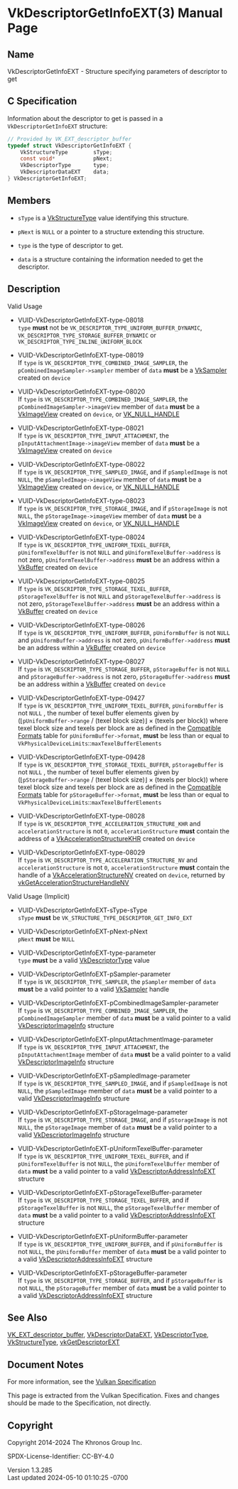 # VkDescriptorGetInfoEXT(3) Manual Page

## Name

VkDescriptorGetInfoEXT - Structure specifying parameters of descriptor
to get



## <a href="#_c_specification" class="anchor"></a>C Specification

Information about the descriptor to get is passed in a
`VkDescriptorGetInfoEXT` structure:

``` c
// Provided by VK_EXT_descriptor_buffer
typedef struct VkDescriptorGetInfoEXT {
    VkStructureType        sType;
    const void*            pNext;
    VkDescriptorType       type;
    VkDescriptorDataEXT    data;
} VkDescriptorGetInfoEXT;
```

## <a href="#_members" class="anchor"></a>Members

- `sType` is a [VkStructureType](https://registry.khronos.org/vulkan/specs/1.3-extensions/man/html/VkStructureType.html) value identifying
  this structure.

- `pNext` is `NULL` or a pointer to a structure extending this
  structure.

- `type` is the type of descriptor to get.

- `data` is a structure containing the information needed to get the
  descriptor.

## <a href="#_description" class="anchor"></a>Description

Valid Usage

- <a href="#VUID-VkDescriptorGetInfoEXT-type-08018"
  id="VUID-VkDescriptorGetInfoEXT-type-08018"></a>
  VUID-VkDescriptorGetInfoEXT-type-08018  
  `type` **must** not be `VK_DESCRIPTOR_TYPE_UNIFORM_BUFFER_DYNAMIC`,
  `VK_DESCRIPTOR_TYPE_STORAGE_BUFFER_DYNAMIC` or
  `VK_DESCRIPTOR_TYPE_INLINE_UNIFORM_BLOCK`

- <a href="#VUID-VkDescriptorGetInfoEXT-type-08019"
  id="VUID-VkDescriptorGetInfoEXT-type-08019"></a>
  VUID-VkDescriptorGetInfoEXT-type-08019  
  If `type` is `VK_DESCRIPTOR_TYPE_COMBINED_IMAGE_SAMPLER`, the
  `pCombinedImageSampler->sampler` member of `data` **must** be a
  [VkSampler](https://registry.khronos.org/vulkan/specs/1.3-extensions/man/html/VkSampler.html) created on `device`

- <a href="#VUID-VkDescriptorGetInfoEXT-type-08020"
  id="VUID-VkDescriptorGetInfoEXT-type-08020"></a>
  VUID-VkDescriptorGetInfoEXT-type-08020  
  If `type` is `VK_DESCRIPTOR_TYPE_COMBINED_IMAGE_SAMPLER`, the
  `pCombinedImageSampler->imageView` member of `data` **must** be a
  [VkImageView](https://registry.khronos.org/vulkan/specs/1.3-extensions/man/html/VkImageView.html) created on `device`, or
  [VK_NULL_HANDLE](https://registry.khronos.org/vulkan/specs/1.3-extensions/man/html/VK_NULL_HANDLE.html)

- <a href="#VUID-VkDescriptorGetInfoEXT-type-08021"
  id="VUID-VkDescriptorGetInfoEXT-type-08021"></a>
  VUID-VkDescriptorGetInfoEXT-type-08021  
  If `type` is `VK_DESCRIPTOR_TYPE_INPUT_ATTACHMENT`, the
  `pInputAttachmentImage->imageView` member of `data` **must** be a
  [VkImageView](https://registry.khronos.org/vulkan/specs/1.3-extensions/man/html/VkImageView.html) created on `device`

- <a href="#VUID-VkDescriptorGetInfoEXT-type-08022"
  id="VUID-VkDescriptorGetInfoEXT-type-08022"></a>
  VUID-VkDescriptorGetInfoEXT-type-08022  
  If `type` is `VK_DESCRIPTOR_TYPE_SAMPLED_IMAGE`, and if
  `pSampledImage` is not `NULL`, the `pSampledImage->imageView` member
  of `data` **must** be a [VkImageView](https://registry.khronos.org/vulkan/specs/1.3-extensions/man/html/VkImageView.html) created on
  `device`, or [VK_NULL_HANDLE](https://registry.khronos.org/vulkan/specs/1.3-extensions/man/html/VK_NULL_HANDLE.html)

- <a href="#VUID-VkDescriptorGetInfoEXT-type-08023"
  id="VUID-VkDescriptorGetInfoEXT-type-08023"></a>
  VUID-VkDescriptorGetInfoEXT-type-08023  
  If `type` is `VK_DESCRIPTOR_TYPE_STORAGE_IMAGE`, and if
  `pStorageImage` is not `NULL`, the `pStorageImage->imageView` member
  of `data` **must** be a [VkImageView](https://registry.khronos.org/vulkan/specs/1.3-extensions/man/html/VkImageView.html) created on
  `device`, or [VK_NULL_HANDLE](https://registry.khronos.org/vulkan/specs/1.3-extensions/man/html/VK_NULL_HANDLE.html)

- <a href="#VUID-VkDescriptorGetInfoEXT-type-08024"
  id="VUID-VkDescriptorGetInfoEXT-type-08024"></a>
  VUID-VkDescriptorGetInfoEXT-type-08024  
  If `type` is `VK_DESCRIPTOR_TYPE_UNIFORM_TEXEL_BUFFER`,
  `pUniformTexelBuffer` is not `NULL` and `pUniformTexelBuffer->address`
  is not zero, `pUniformTexelBuffer->address` **must** be an address
  within a [VkBuffer](https://registry.khronos.org/vulkan/specs/1.3-extensions/man/html/VkBuffer.html) created on `device`

- <a href="#VUID-VkDescriptorGetInfoEXT-type-08025"
  id="VUID-VkDescriptorGetInfoEXT-type-08025"></a>
  VUID-VkDescriptorGetInfoEXT-type-08025  
  If `type` is `VK_DESCRIPTOR_TYPE_STORAGE_TEXEL_BUFFER`,
  `pStorageTexelBuffer` is not `NULL` and `pStorageTexelBuffer->address`
  is not zero, `pStorageTexelBuffer->address` **must** be an address
  within a [VkBuffer](https://registry.khronos.org/vulkan/specs/1.3-extensions/man/html/VkBuffer.html) created on `device`

- <a href="#VUID-VkDescriptorGetInfoEXT-type-08026"
  id="VUID-VkDescriptorGetInfoEXT-type-08026"></a>
  VUID-VkDescriptorGetInfoEXT-type-08026  
  If `type` is `VK_DESCRIPTOR_TYPE_UNIFORM_BUFFER`, `pUniformBuffer` is
  not `NULL` and `pUniformBuffer->address` is not zero,
  `pUniformBuffer->address` **must** be an address within a
  [VkBuffer](https://registry.khronos.org/vulkan/specs/1.3-extensions/man/html/VkBuffer.html) created on `device`

- <a href="#VUID-VkDescriptorGetInfoEXT-type-08027"
  id="VUID-VkDescriptorGetInfoEXT-type-08027"></a>
  VUID-VkDescriptorGetInfoEXT-type-08027  
  If `type` is `VK_DESCRIPTOR_TYPE_STORAGE_BUFFER`, `pStorageBuffer` is
  not `NULL` and `pStorageBuffer->address` is not zero,
  `pStorageBuffer->address` **must** be an address within a
  [VkBuffer](https://registry.khronos.org/vulkan/specs/1.3-extensions/man/html/VkBuffer.html) created on `device`

- <a href="#VUID-VkDescriptorGetInfoEXT-type-09427"
  id="VUID-VkDescriptorGetInfoEXT-type-09427"></a>
  VUID-VkDescriptorGetInfoEXT-type-09427  
  If `type` is `VK_DESCRIPTOR_TYPE_UNIFORM_TEXEL_BUFFER`,
  `pUniformBuffer` is not `NULL` , the number of texel buffer elements
  given by (⌊`pUniformBuffer->range` / (texel block size)⌋ × (texels per
  block)) where texel block size and texels per block are as defined in
  the <a
  href="https://registry.khronos.org/vulkan/specs/1.3-extensions/html/vkspec.html#formats-compatibility"
  target="_blank" rel="noopener">Compatible Formats</a> table for
  `pUniformBuffer->format`, **must** be less than or equal to
  `VkPhysicalDeviceLimits`::`maxTexelBufferElements`

- <a href="#VUID-VkDescriptorGetInfoEXT-type-09428"
  id="VUID-VkDescriptorGetInfoEXT-type-09428"></a>
  VUID-VkDescriptorGetInfoEXT-type-09428  
  If `type` is `VK_DESCRIPTOR_TYPE_STORAGE_TEXEL_BUFFER`,
  `pStorageBuffer` is not `NULL` , the number of texel buffer elements
  given by (⌊`pStorageBuffer->range` / (texel block size)⌋ × (texels per
  block)) where texel block size and texels per block are as defined in
  the <a
  href="https://registry.khronos.org/vulkan/specs/1.3-extensions/html/vkspec.html#formats-compatibility"
  target="_blank" rel="noopener">Compatible Formats</a> table for
  `pStorageBuffer->format`, **must** be less than or equal to
  `VkPhysicalDeviceLimits`::`maxTexelBufferElements`

- <a href="#VUID-VkDescriptorGetInfoEXT-type-08028"
  id="VUID-VkDescriptorGetInfoEXT-type-08028"></a>
  VUID-VkDescriptorGetInfoEXT-type-08028  
  If `type` is `VK_DESCRIPTOR_TYPE_ACCELERATION_STRUCTURE_KHR` and
  `accelerationStructure` is not `0`, `accelerationStructure` **must**
  contain the address of a
  [VkAccelerationStructureKHR](https://registry.khronos.org/vulkan/specs/1.3-extensions/man/html/VkAccelerationStructureKHR.html) created
  on `device`

- <a href="#VUID-VkDescriptorGetInfoEXT-type-08029"
  id="VUID-VkDescriptorGetInfoEXT-type-08029"></a>
  VUID-VkDescriptorGetInfoEXT-type-08029  
  If `type` is `VK_DESCRIPTOR_TYPE_ACCELERATION_STRUCTURE_NV` and
  `accelerationStructure` is not `0`, `accelerationStructure` **must**
  contain the handle of a
  [VkAccelerationStructureNV](https://registry.khronos.org/vulkan/specs/1.3-extensions/man/html/VkAccelerationStructureNV.html) created on
  `device`, returned by
  [vkGetAccelerationStructureHandleNV](https://registry.khronos.org/vulkan/specs/1.3-extensions/man/html/vkGetAccelerationStructureHandleNV.html)

Valid Usage (Implicit)

- <a href="#VUID-VkDescriptorGetInfoEXT-sType-sType"
  id="VUID-VkDescriptorGetInfoEXT-sType-sType"></a>
  VUID-VkDescriptorGetInfoEXT-sType-sType  
  `sType` **must** be `VK_STRUCTURE_TYPE_DESCRIPTOR_GET_INFO_EXT`

- <a href="#VUID-VkDescriptorGetInfoEXT-pNext-pNext"
  id="VUID-VkDescriptorGetInfoEXT-pNext-pNext"></a>
  VUID-VkDescriptorGetInfoEXT-pNext-pNext  
  `pNext` **must** be `NULL`

- <a href="#VUID-VkDescriptorGetInfoEXT-type-parameter"
  id="VUID-VkDescriptorGetInfoEXT-type-parameter"></a>
  VUID-VkDescriptorGetInfoEXT-type-parameter  
  `type` **must** be a valid [VkDescriptorType](https://registry.khronos.org/vulkan/specs/1.3-extensions/man/html/VkDescriptorType.html)
  value

- <a href="#VUID-VkDescriptorGetInfoEXT-pSampler-parameter"
  id="VUID-VkDescriptorGetInfoEXT-pSampler-parameter"></a>
  VUID-VkDescriptorGetInfoEXT-pSampler-parameter  
  If `type` is `VK_DESCRIPTOR_TYPE_SAMPLER`, the `pSampler` member of
  `data` **must** be a valid pointer to a valid
  [VkSampler](https://registry.khronos.org/vulkan/specs/1.3-extensions/man/html/VkSampler.html) handle

- <a href="#VUID-VkDescriptorGetInfoEXT-pCombinedImageSampler-parameter"
  id="VUID-VkDescriptorGetInfoEXT-pCombinedImageSampler-parameter"></a>
  VUID-VkDescriptorGetInfoEXT-pCombinedImageSampler-parameter  
  If `type` is `VK_DESCRIPTOR_TYPE_COMBINED_IMAGE_SAMPLER`, the
  `pCombinedImageSampler` member of `data` **must** be a valid pointer
  to a valid [VkDescriptorImageInfo](https://registry.khronos.org/vulkan/specs/1.3-extensions/man/html/VkDescriptorImageInfo.html)
  structure

- <a href="#VUID-VkDescriptorGetInfoEXT-pInputAttachmentImage-parameter"
  id="VUID-VkDescriptorGetInfoEXT-pInputAttachmentImage-parameter"></a>
  VUID-VkDescriptorGetInfoEXT-pInputAttachmentImage-parameter  
  If `type` is `VK_DESCRIPTOR_TYPE_INPUT_ATTACHMENT`, the
  `pInputAttachmentImage` member of `data` **must** be a valid pointer
  to a valid [VkDescriptorImageInfo](https://registry.khronos.org/vulkan/specs/1.3-extensions/man/html/VkDescriptorImageInfo.html)
  structure

- <a href="#VUID-VkDescriptorGetInfoEXT-pSampledImage-parameter"
  id="VUID-VkDescriptorGetInfoEXT-pSampledImage-parameter"></a>
  VUID-VkDescriptorGetInfoEXT-pSampledImage-parameter  
  If `type` is `VK_DESCRIPTOR_TYPE_SAMPLED_IMAGE`, and if
  `pSampledImage` is not `NULL`, the `pSampledImage` member of `data`
  **must** be a valid pointer to a valid
  [VkDescriptorImageInfo](https://registry.khronos.org/vulkan/specs/1.3-extensions/man/html/VkDescriptorImageInfo.html) structure

- <a href="#VUID-VkDescriptorGetInfoEXT-pStorageImage-parameter"
  id="VUID-VkDescriptorGetInfoEXT-pStorageImage-parameter"></a>
  VUID-VkDescriptorGetInfoEXT-pStorageImage-parameter  
  If `type` is `VK_DESCRIPTOR_TYPE_STORAGE_IMAGE`, and if
  `pStorageImage` is not `NULL`, the `pStorageImage` member of `data`
  **must** be a valid pointer to a valid
  [VkDescriptorImageInfo](https://registry.khronos.org/vulkan/specs/1.3-extensions/man/html/VkDescriptorImageInfo.html) structure

- <a href="#VUID-VkDescriptorGetInfoEXT-pUniformTexelBuffer-parameter"
  id="VUID-VkDescriptorGetInfoEXT-pUniformTexelBuffer-parameter"></a>
  VUID-VkDescriptorGetInfoEXT-pUniformTexelBuffer-parameter  
  If `type` is `VK_DESCRIPTOR_TYPE_UNIFORM_TEXEL_BUFFER`, and if
  `pUniformTexelBuffer` is not `NULL`, the `pUniformTexelBuffer` member
  of `data` **must** be a valid pointer to a valid
  [VkDescriptorAddressInfoEXT](https://registry.khronos.org/vulkan/specs/1.3-extensions/man/html/VkDescriptorAddressInfoEXT.html)
  structure

- <a href="#VUID-VkDescriptorGetInfoEXT-pStorageTexelBuffer-parameter"
  id="VUID-VkDescriptorGetInfoEXT-pStorageTexelBuffer-parameter"></a>
  VUID-VkDescriptorGetInfoEXT-pStorageTexelBuffer-parameter  
  If `type` is `VK_DESCRIPTOR_TYPE_STORAGE_TEXEL_BUFFER`, and if
  `pStorageTexelBuffer` is not `NULL`, the `pStorageTexelBuffer` member
  of `data` **must** be a valid pointer to a valid
  [VkDescriptorAddressInfoEXT](https://registry.khronos.org/vulkan/specs/1.3-extensions/man/html/VkDescriptorAddressInfoEXT.html)
  structure

- <a href="#VUID-VkDescriptorGetInfoEXT-pUniformBuffer-parameter"
  id="VUID-VkDescriptorGetInfoEXT-pUniformBuffer-parameter"></a>
  VUID-VkDescriptorGetInfoEXT-pUniformBuffer-parameter  
  If `type` is `VK_DESCRIPTOR_TYPE_UNIFORM_BUFFER`, and if
  `pUniformBuffer` is not `NULL`, the `pUniformBuffer` member of `data`
  **must** be a valid pointer to a valid
  [VkDescriptorAddressInfoEXT](https://registry.khronos.org/vulkan/specs/1.3-extensions/man/html/VkDescriptorAddressInfoEXT.html)
  structure

- <a href="#VUID-VkDescriptorGetInfoEXT-pStorageBuffer-parameter"
  id="VUID-VkDescriptorGetInfoEXT-pStorageBuffer-parameter"></a>
  VUID-VkDescriptorGetInfoEXT-pStorageBuffer-parameter  
  If `type` is `VK_DESCRIPTOR_TYPE_STORAGE_BUFFER`, and if
  `pStorageBuffer` is not `NULL`, the `pStorageBuffer` member of `data`
  **must** be a valid pointer to a valid
  [VkDescriptorAddressInfoEXT](https://registry.khronos.org/vulkan/specs/1.3-extensions/man/html/VkDescriptorAddressInfoEXT.html)
  structure

## <a href="#_see_also" class="anchor"></a>See Also

[VK_EXT_descriptor_buffer](https://registry.khronos.org/vulkan/specs/1.3-extensions/man/html/VK_EXT_descriptor_buffer.html),
[VkDescriptorDataEXT](https://registry.khronos.org/vulkan/specs/1.3-extensions/man/html/VkDescriptorDataEXT.html),
[VkDescriptorType](https://registry.khronos.org/vulkan/specs/1.3-extensions/man/html/VkDescriptorType.html),
[VkStructureType](https://registry.khronos.org/vulkan/specs/1.3-extensions/man/html/VkStructureType.html),
[vkGetDescriptorEXT](https://registry.khronos.org/vulkan/specs/1.3-extensions/man/html/vkGetDescriptorEXT.html)

## <a href="#_document_notes" class="anchor"></a>Document Notes

For more information, see the <a
href="https://registry.khronos.org/vulkan/specs/1.3-extensions/html/vkspec.html#VkDescriptorGetInfoEXT"
target="_blank" rel="noopener">Vulkan Specification</a>

This page is extracted from the Vulkan Specification. Fixes and changes
should be made to the Specification, not directly.

## <a href="#_copyright" class="anchor"></a>Copyright

Copyright 2014-2024 The Khronos Group Inc.

SPDX-License-Identifier: CC-BY-4.0

Version 1.3.285  
Last updated 2024-05-10 01:10:25 -0700

